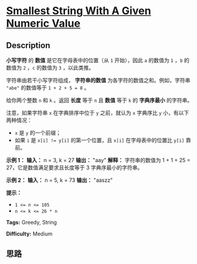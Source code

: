 # [Smallest String With A Given Numeric Value][title]

## Description

**小写字符** 的 **数值** 是它在字母表中的位置（从 `1` 开始），因此 `a` 的数值为 `1` ，`b` 的数值为 `2` ，`c` 的数值为
`3` ，以此类推。

字符串由若干小写字符组成， **字符串的数值** 为各字符的数值之和。例如，字符串 `"abe"` 的数值等于 `1 + 2 + 5 = 8` 。

给你两个整数 `n` 和 `k` 。返回 **长度** 等于 `n` 且 **数值** 等于 `k` 的 **字典序最小** 的字符串。

注意，如果字符串 `x` 在字典排序中位于 `y` 之前，就认为 `x` 字典序比 `y` 小，有以下两种情况：

  * `x` 是 `y` 的一个前缀；
  * 如果 `i` 是 `x[i] != y[i]` 的第一个位置，且 `x[i]` 在字母表中的位置比 `y[i]` 靠前。

**示例 1：**
            **输入：** n = 3, k = 27    **输出：** "aay"    **解释：** 字符串的数值为 1 + 1 + 25 = 27，它是数值满足要求且长度等于 3 字典序最小的字符串。

**示例 2：**
            **输入：** n = 5, k = 73    **输出：** "aaszz"    

**提示：**

  * `1 <= n <= 105`
  * `n <= k <= 26 * n`


**Tags:** Greedy, String

**Difficulty:** Medium

## 思路

[title]: https://leetcode-cn.com/problems/smallest-string-with-a-given-numeric-value
